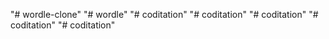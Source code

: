 "# wordle-clone" 
"# wordle" 
"# coditation" 
"# coditation" 
"# coditation" 
"# coditation" 
"# coditation" 
